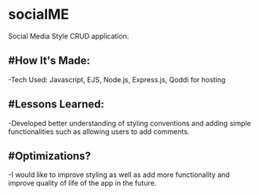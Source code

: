 # socialME
Social Media Style CRUD application.



#How It's Made:
---
-Tech Used: Javascript, EJS, Node.js, Express.js, Qoddi for hosting

#Lessons Learned: 
---
-Developed better understanding of styling conventions and adding simple functionalities such as allowing users to add comments. 

#Optimizations?
---
-I would like to improve styling as well as add more functionality and improve quality of life of the app in the future.
